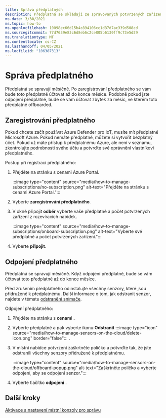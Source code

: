 ```yaml
---
title: Správa předplatných
description: Předplatná se skládají ze spravovaných potvrzených zařízení a v případě potřeby je můžete připojit nebo offboarded.
ms.date: 3/30/2021
ms.topic: how-to
ms.openlocfilehash: 10098ec66d15b4c894106cc1d37d7ac339d508cd
ms.sourcegitcommit: 77d7639e83c6d8eb6c2ce805b6130ff9c73e5d29
ms.translationtype: MT
ms.contentlocale: cs-CZ
ms.lasthandoff: 04/05/2021
ms.locfileid: "106387313"
---
```

# <a name="manage-a-subscription"></a>Správa předplatného

Předplatná se spravují měsíčně. Po zaregistrování předplatného se vám bude toto předplatné účtovat až do konce měsíce. Podobně pokud jste odpojení předplatné, bude se vám účtovat zbytek za měsíc, ve kterém toto předplatné offboarded.

## <a name="onboard-a-subscription"></a>Zaregistrování předplatného

Pokud chcete začít používat Azure Defender pro IoT, musíte mít předplatné Microsoft Azure. Pokud nemáte předplatné, můžete si vytvořit bezplatný účet. Pokud už máte přístup k předplatnému Azure, ale není v seznamu, zkontrolujte podrobnosti svého účtu a potvrďte své oprávnění vlastníkovi předplatného.

Postup při registraci předplatného:

1. Přejděte na stránku s cenami Azure Portal. 

   :::image type="content" source="media/how-to-manage-subscriptions/no-subscription.png" alt-text="Přejděte na stránku s cenami Azure Portal.":::

1. Vyberte **zaregistrování předplatného**.

1. V okně připojit **odběr** vyberte vaše předplatné a počet potvrzených zařízení z rozevíracích nabídek. 

   :::image type="content" source="media/how-to-manage-subscriptions/onboard-subscription.png" alt-text="Vyberte své předplatné a počet potvrzených zařízení.":::

1. Vyberte **připojit**.

## <a name="offboard-a-subscription"></a>Odpojení předplatného

Předplatná se spravují měsíčně. Když odpojení předplatné, bude se vám účtovat toto předplatné až do konce měsíce.

Před zrušením předplatného odinstalujte všechny senzory, které jsou přidružené k předplatnému. Další informace o tom, jak odstranit senzor, najdete v tématu [odstranění snímače](how-to-manage-sensors-on-the-cloud.md#delete-a-sensor). 

Odpojení předplatného:

1. Přejděte na stránku s **cenami** .
1. Vyberte předplatné a pak vyberte ikonu **Odstranit** :::image type="icon" source="media/how-to-manage-sensors-on-the-cloud/delete-icon.png" border="false"::: .
1. V místní nabídce potvrzení zaškrtněte políčko a potvrďte tak, že jste odstranili všechny senzory přidružené k předplatnému.

    :::image type="content" source="media/how-to-manage-sensors-on-the-cloud/offboard-popup.png" alt-text="Zaškrtněte políčko a vyberte odpojení, aby se odpojení senzor.":::

1. Vyberte tlačítko **odpojení** . 

## <a name="next-steps"></a>Další kroky

[Aktivace a nastavení místní konzoly pro správu](how-to-activate-and-set-up-your-on-premises-management-console.md)
